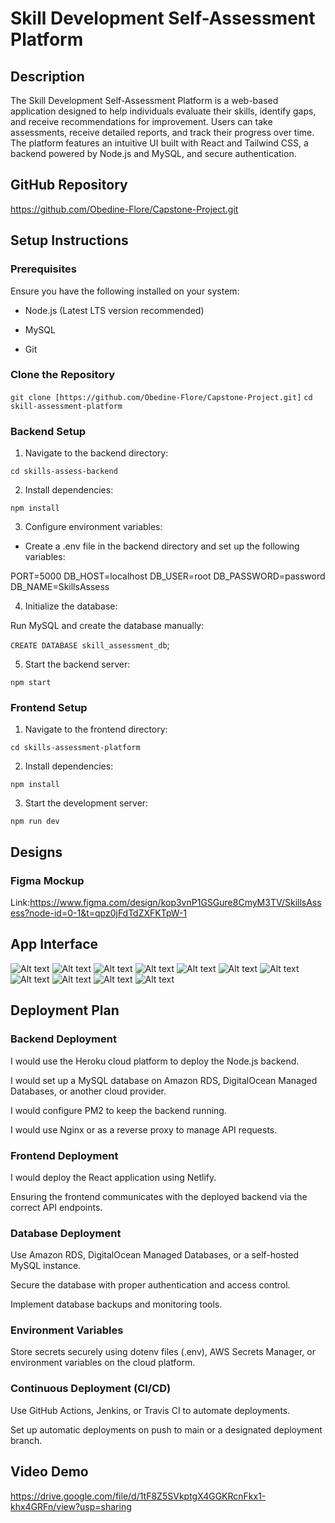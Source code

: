 # Skill Development Self-Assessment Platform

## Description

The Skill Development Self-Assessment Platform is a web-based application designed to help individuals evaluate their skills, identify gaps, and receive recommendations for improvement. Users can take assessments, receive detailed reports, and track their progress over time. The platform features an intuitive UI built with React and Tailwind CSS, a backend powered by Node.js and MySQL, and secure authentication.

## GitHub Repository

https://github.com/Obedine-Flore/Capstone-Project.git

## Setup Instructions

### Prerequisites

Ensure you have the following installed on your system:

* Node.js (Latest LTS version recommended)

* MySQL

* Git

### Clone the Repository

`git clone [https://github.com/Obedine-Flore/Capstone-Project.git]`
`cd skill-assessment-platform`

### Backend Setup

1. Navigate to the backend directory:

`cd skills-assess-backend`

2. Install dependencies:

`npm install`

3. Configure environment variables:

* Create a .env file in the backend directory and set up the following variables:


PORT=5000
DB_HOST=localhost
DB_USER=root
DB_PASSWORD=password
DB_NAME=SkillsAssess

4. Initialize the database:

Run MySQL and create the database manually:

`CREATE DATABASE skill_assessment_db`;

5. Start the backend server:

`npm start`

### Frontend Setup

1. Navigate to the frontend directory:

`cd skills-assessment-platform`

2. Install dependencies:

`npm install`

3. Start the development server:

`npm run dev`

## Designs
### Figma Mockup

Link:https://www.figma.com/design/kop3vnP1GSGure8CmyM3TV/SkillsAssess?node-id=0-1&t=qpz0jFdTdZXFKTpW-1

## App Interface

![Alt text](skill-assessment-platform/assets/app-interface-screenshots/SkillsAssessLanding.png)
![Alt text](skill-assessment-platform/assets/app-interface-screenshots/SkillsAssessContact)
![Alt text](skill-assessment-platform/assets/app-interface-screenshots/SkillsAssessLogin.png)
![Alt text](skill-assessment-platform/assets/app-interface-screenshots/SkillsAssessDashboard.png)
![Alt text](skill-assessment-platform/assets/app-interface-screenshots/SkillsAssessAssessments.png)
![Alt text](skill-assessment-platform/assets/app-interface-screenshots/SkillsAssessBlog.png)
![Alt text](skill-assessment-platform/assets/app-interface-screenshots/SkillsAssessProfile.png)
![Alt text](skill-assessment-platform/assets/app-interface-screenshots/SkillsAssessQuestions.png)
![Alt text](skill-assessment-platform/assets/app-interface-screenshots/SkillsAssessReport.png)
![Alt text](skill-assessment-platform/assets/app-interface-screenshots/Database.png)
![Alt text](skill-assessment-platform/assets/app-interface-screenshots/SkillsAssess_System%20Architecture.drawio.png)

## Deployment Plan

### Backend Deployment

I would use the Heroku cloud platform to deploy the Node.js backend.

I would set up a MySQL database on Amazon RDS, DigitalOcean Managed Databases, or another cloud provider.

I would configure PM2 to keep the backend running.

I would use Nginx or as a reverse proxy to manage API requests.

### Frontend Deployment

I would deploy the React application using Netlify.

Ensuring the frontend communicates with the deployed backend via the correct API endpoints.

### Database Deployment

Use Amazon RDS, DigitalOcean Managed Databases, or a self-hosted MySQL instance.

Secure the database with proper authentication and access control.

Implement database backups and monitoring tools.

### Environment Variables

Store secrets securely using dotenv files (.env), AWS Secrets Manager, or environment variables on the cloud platform.

### Continuous Deployment (CI/CD)

Use GitHub Actions, Jenkins, or Travis CI to automate deployments.

Set up automatic deployments on push to main or a designated deployment branch.

## Video Demo

https://drive.google.com/file/d/1tF8Z5SVkptgX4GGKRcnFkx1-khx4GRFn/view?usp=sharing
